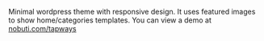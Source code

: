 Minimal wordpress theme with responsive design. It uses featured images to show home/categories templates. You can view a demo at [nobuti.com/tapways](http://nobuti.com/tapways)

